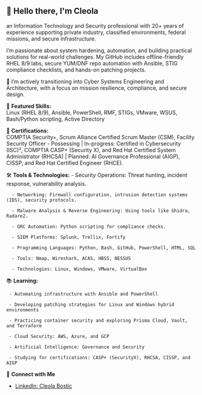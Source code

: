 ## 👋 Hello there, I'm Cleola

an Information Technology and Security professional with 20+ years of experience supporting private industry, classified environments, federal missions, and secure infrastructure.

I’m passionate about system hardening, automation, and building practical solutions for real-world challenges. My GitHub includes offline-friendly RHEL 8/9 labs, secure YUM/DNF repo automation with Ansible, STIG compliance checklists, and hands-on patching projects.



🚀 I’m actively transitioning into Cyber Systems Engineering and Architecture, with a focus on mission resilience, compliance, and secure design.



📂 **Featured Skills:**  
Linux (RHEL 8/9), Ansible, PowerShell, RMF, STIGs, VMware, WSUS, Bash/Python scripting, Active Directory



💼 **Certifications:**  
COMPTIA Security+, Scrum Alliance Certified Scrum Master (CSM), Facility Security Officer - Possessing | In-progress: Certified in Cybersecurity (ISC)², COMPTIA CASP+ (Security X), and Red Hat Certified System Administrator (RHCSA) | Planned: AI Governance Professional (AIGP), CISSP, and Red Hat Certified Engineer (RHCE).



🛠️ **Tools & Technologies:**
      - Security Operations: Threat hunting, incident response, vulnerability analysis.

      - Networking: Firewall configuration, intrusion detection systems (IDS), security protocols.

      - Malware Analysis & Reverse Engineering: Using tools like Ghidra, Radare2.

      - GRC Automation: Python scripting for compliance checks.

      - SIEM Platforms: Splunk, Trellix, Fortify

      - Programming Languages: Python, Bash, GitHub, PowerShell, HTML, SQL

      - Tools: Nmap, Wireshark, ACAS, HBSS, NESSUS

      - Technologies: Linux, Windows, VMware, VirtualBox

       

📚 **Learning:**

     - Automating infrastructure with Ansible and PowerShell

     - Developing patching strategies for Linux and Windows hybrid environments

     - Practicing container security and exploring Prisma Cloud, Vault, and Terraform

     - Cloud Security: AWS, Azure, and GCP
      
     - Artificial Intelligence: Governance and Security

     - Studying for certifications: CASP+ (SecurityX), RHCSA, CISSP, and AIGP


🔗 **Connect with Me**  
- [LinkedIn: Cleola Bostic](https://www.linkedin.com/in/cleola-bostic-b1901298)


<!--
**cbostic25/cbostic25** is a ✨ _special_ ✨ repository because its `README.md` (this file) appears on your GitHub profile.


